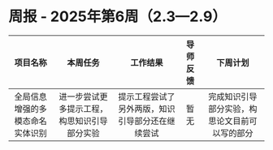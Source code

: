 # 周报 - 2025年第6周（2.3—2.9）


|  项目名称  |         本周任务         | 工作结果 | 导师反馈 |  下周计划| 
|:----------:|:--------------------:|:--:|:--------:|:--------:|
|  全局信息增强的多模态命名实体识别       |进一步尝试更多提示工程，构思知识引导部分实验 | 提示工程尝试了另外两版，知识引导部分还在继续尝试 | 暂无 | 完成知识引导部分实验，构思论文目前可以写的部分